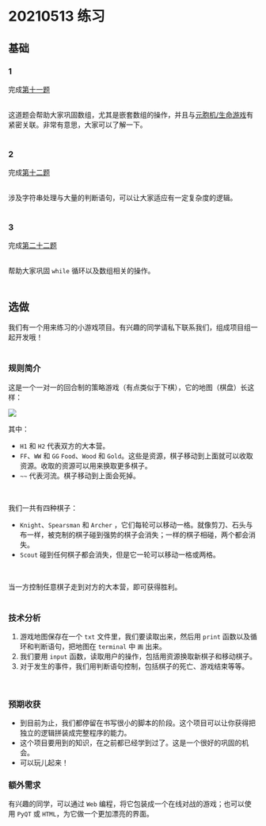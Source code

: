 # 20210513 练习

## 基础
### 1
完成[第十一题](https://adventofcode.com/2020/day/11)  
<br>

这道题会帮助大家巩固数组，尤其是嵌套数组的操作，并且与[元胞机/生命游戏](https://www.bilibili.com/video/BV1zx41187v3?from=search&seid=2276709103060700662)有紧密关联。非常有意思，大家可以了解一下。  
<br>

### 2 
完成[第十二题](https://adventofcode.com/2020/day/12)  
<br>

涉及字符串处理与大量的判断语句，可以让大家适应有一定复杂度的逻辑。  
<br>

### 3
完成[第二十二题](https://adventofcode.com/2020/day/22)  
<br>

帮助大家巩固 `while` 循环以及数组相关的操作。  
<br>

## 选做
我们有一个用来练习的小游戏项目。有兴趣的同学请私下联系我们，组成项目组一起开发哦！  
<br>

### 规则简介
这是一个一对一的回合制的策略游戏（有点类似于下棋），它的地图（棋盘）长这样：  

![](../content/images/practice-2.png)

其中：  
- `H1` 和 `H2` 代表双方的大本营。  
- `FF`、`WW` 和 `GG` `Food`、`Wood` 和 `Gold`。这些是资源，棋子移动到上面就可以收取资源。收取的资源可以用来换取更多棋子。  
- `~~` 代表河流。棋子移动到上面会死掉。  
<br>

我们一共有四种棋子：  
- `Knight`、`Spearsman` 和 `Archer` ，它们每轮可以移动一格。就像剪刀、石头与布一样，被克制的棋子碰到强势的棋子会消失；一样的棋子相碰，两个都会消失。  
- `Scout` 碰到任何棋子都会消失，但是它一轮可以移动一格或两格。  
<br>

当一方控制任意棋子走到对方的大本营，即可获得胜利。  
<br>

### 技术分析

1. 游戏地图保存在一个 `txt` 文件里，我们要读取出来，然后用 `print` 函数以及循环和判断语句，把地图在 `terminal` 中 `画` 出来。  
2. 我们要用 `input` 函数，读取用户的操作，包括用资源换取新棋子和移动棋子。  
3. 对于发生的事件，我们用判断语句控制，包括棋子的死亡、游戏结束等等。  
<br>

### 预期收获
- 到目前为止，我们都停留在书写很小的脚本的阶段。这个项目可以让你获得把独立的逻辑拼装成完整程序的能力。  
- 这个项目要用到的知识，在之前都已经学到过了。这是一个很好的巩固的机会。  
- 可以玩儿起来！  

### 额外需求
有兴趣的同学，可以通过 `Web` 编程，将它包装成一个在线对战的游戏；也可以使用 `PyQT` 或 `HTML`，为它做一个更加漂亮的界面。  
